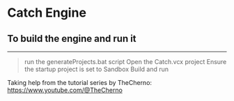 # Catch Engine

## To build the engine and run it
------
> run the generateProjects.bat script
> Open the Catch.vcx project
> Ensure the startup project is set to Sandbox
> Build and run



Taking help from the tutorial series by TheCherno: https://www.youtube.com/@TheCherno
